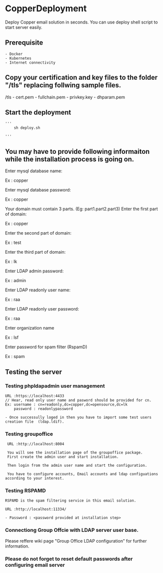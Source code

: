 # CopperDeployment
Deploy Copper email solution in seconds.
You can use deploy shell script to start server easily.

## Prerequisite
    - Docker 
    - Kubernetes
    - Internet connectivity

## Copy your certification and key files to the folder "/tls" replacing follwing sample files.

  /tls
    - cert.pem
    - fullchain.pem
    - privkey.key
    - dhparam.pem

## Start the deployment
    '''
        sh deploy.sh
        
    '''

## You may have to provide following informaiton while the installation process is going on.


Enter mysql database name:

Ex : copper

Enter mysql database password:

Ex : copper

Your domain must contain 3 parts. (Eg: part1.part2.part3)
Enter the first part of domain:

Ex : copper

Enter the second part of domain:

Ex : test

Enter the third part of domain:

Ex : lk

Enter LDAP admin password:

Ex : admin

Enter LDAP readonly user name:

Ex : raa

Enter LDAP readonly user password:

Ex : raa

Enter organization name

Ex : lsf

Enter password for spam filter (RspamD)

Ex : spam

## Testing the server

### Testing phpldapadmin user management

    URL :https://localhost:4433
    // Hear, read only user name and pasword should be provided for cn.
    Ex: username : cn=readonly,dc=copper,dc=opensource,dc=lk
        password : readonlypassword

    - Once successully loged in then you have to import some test users creation file  (ldap.ldif).



### Testing groupoffice 


     URL :http://localhost:8004

     You will see the installation page of the groupoffice package.
     First create the admin user and start installation.

     Then login from the admin user name and start the configuration.

     You have to configure accounts, Email accounts and ldap configuations according to your interest.

### Testing RSPAMD

    RSPAMD is the spam filtering service in this email solution.

    URL :http://localhost:11334/

    - Password : <password provided at installation step>
    
### Connectiong Group Offcie with LDAP server user base.
 
 Please reffere wiki page "Group Office LDAP configuration" for further information.
 
    
### Please do not forget to reset default passwords after configuring email server
